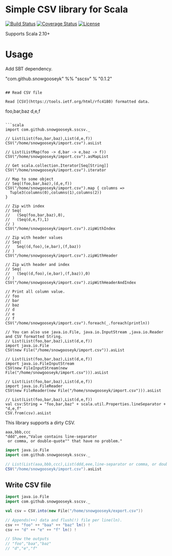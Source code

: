 Simple CSV library for Scala
===============================================

[![Build Status](https://travis-ci.org/snowgooseyk/sscsv.svg)](https://travis-ci.org/snowgooseyk/sscsv)
[![Coverage Status](https://coveralls.io/repos/snowgooseyk/sscsv/badge.svg)](https://coveralls.io/r/snowgooseyk/sscsv)
[![License](http://img.shields.io/:license-mit-blue.svg)](http://doge.mit-license.org)

Supports Scala 2.10+

# Usage

Add SBT dependency.

"com.github.snowgooseyk" %% "sscsv" % "0.1.2"
```

## Read CSV file

Read [CSV](https://tools.ietf.org/html/rfc4180) formatted data.

```
foo,bar,baz
d,e,f
```

```scala
import com.github.snowgooseyk.sscsv._

// List(List(foo,bar,baz),List(d,e,f))
CSV("/home/snowgooseyk/import.csv").asList

// List(ListMap(foo -> d,bar -> e,baz -> f))
CSV("/home/snowgooseyk/import.csv").asMapList

// Get scala.collection.Iterator[Seq[String]]
CSV("/home/snowgooseyk/import.csv").iterator

// Map to some object
// Seq((foo,bar,baz),(d,e,f))
CSV("/home/snowgooseyk/import.csv").map { columns =>
  Tuple3(columns(0),columns(1),columns(2))
}

// Zip with index
// Seq(
//   (Seq(foo,bar,baz),0),
//   (Seq(d,e,f),1)
// )
CSV("/home/snowgooseyk/import.csv").zipWithIndex

// Zip with header values
// Seq(
//   Seq((d,foo),(e,bar),(f,baz))
// )
CSV("/home/snowgooseyk/import.csv").zipWithHeader

// Zip with header and index
// Seq(
//   (Seq((d,foo),(e,bar),(f,baz)),0)
// )
CSV("/home/snowgooseyk/import.csv").zipWithHeaderAndIndex

// Print all column value.
// foo 
// bar 
// baz 
// d 
// e 
// f 
CSV("/home/snowgooseyk/import.csv").foreach(_.foreach(println))

// You can also use java.io.File, java.io.InputStream ,java.io.Reader and CSV formatted String.
// List(List(foo,bar,baz),List(d,e,f))
import java.io.File
CSV(new File("/home/snowgooseyk/import.csv")).asList

// List(List(foo,bar,baz),List(d,e,f))
import java.io.FileInputStream
CSV(new FileInputStream(new File("/home/snowgooseyk/import.csv"))).asList

// List(List(foo,bar,baz),List(d,e,f))
import java.io.FileReader
CSV(new FileReader(new File("/home/snowgooseyk/import.csv"))).asList

// List(List(foo,bar,baz),List(d,e,f))
val csv:String = "foo,bar,baz" + scala.util.Properties.lineSeparator + "d,e,f"
CSV.from(csv).asList
```

This library supports a dirty CSV.

```
aaa,bbb,ccc
"ddd",eee,"Value contains line-separator
 or comma, or double-quote"" that have no problem."
```

```scala
import java.io.File
import com.github.snowgooseyk.sscsv._

// List(List(aaa,bbb,ccc),List(ddd,eee,line-separator or comma, or double-quote" that have no problem.))
CSV("/home/snowgooseyk/import.csv").asList
```

## Write CSV file

```scala
import java.io.File
import com.github.snowgooseyk.sscsv._

val csv = CSV.into(new File("/home/snowgooseyk/export.csv"))

// Appends(++) data and flush(!) file per line(ln).
csv ++ "foo" ++ "baa" ++ "baz" ln() !
csv ++ "d" ++ "e" ++ "f" ln() !

// Show the outputs
// "foo","baa","baz"
// "d","e","f"
```
